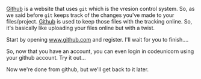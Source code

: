 [Github](www.github.com) is a website that uses `git` which is the vresion control system. So, as we said before `git` keeps track of the changes you've made to your files/project. [Github](www.github.com) is used to keep those files with the tracking online. So, it's basically like uploading your files online but with a twist.

Start by opening www.github.com and register. I'll wait for you to finish....

So, now that you have an account, you can even login in codeunicorn using your github account. Try it out...

Now we're done from github, but we'll get back to it later.
